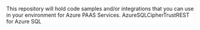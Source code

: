 This repository will hold code samples and/or integrations that you can use in your environment for Azure PAAS Services.
AzureSQLCipherTrustREST for Azure SQL 
